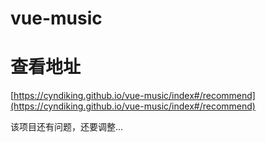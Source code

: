 # vue-music

# 查看地址 #

[https://cyndiking.github.io/vue-music/index#/recommend](https://cyndiking.github.io/vue-music/index#/recommend)

该项目还有问题，还要调整...